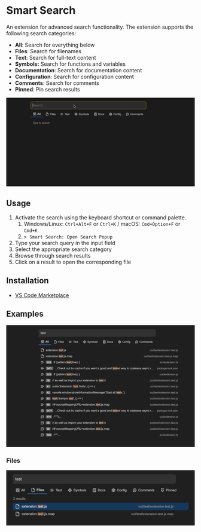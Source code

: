 # Smart Search

An extension for advanced search functionality. The extension supports the following search categories:

- **All**: Search for everything below
- **Files**: Search for filenames
- **Text**: Search for full-text content
- **Symbols:** Search for functions and variables
- **Documentation**: Search for documentation content
- **Configuration**: Search for configuration content
- **Comments**: Search for comments
- **Pinned**: Pin search results

<img src="./assets/gifs/search.gif" />

## Usage

1. Activate the search using the keyboard shortcut or command palette.
   1. Windows/Linux: `Ctrl+Alt+F` or `Ctrl+K` / macOS: `Cmd+Option+F` or `Cmd+K`
   2. `> Smart Search: Open Search Popup`
2. Type your search query in the input field
3. Select the appropriate search category
4. Browse through search results
5. Click on a result to open the corresponding file

## Installation

- [VS Code Marketplace](https://marketplace.visualstudio.com/items?itemName=jurajstefanic.smart-search)

## Examples

<img src="./assets/images/search-results.png" />

### Files

<img src="./assets/images/files.png" />